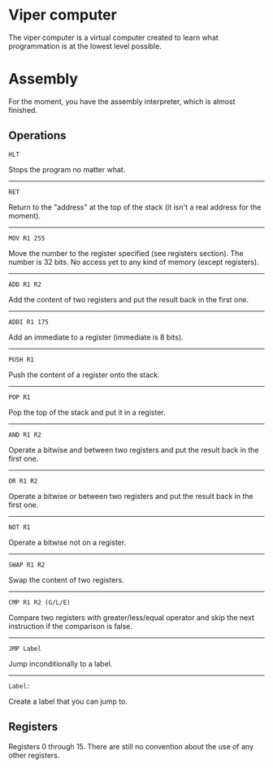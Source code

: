 # Viper computer

The viper computer is a virtual computer created to learn what programmation is at the lowest level possible.

# Assembly

For the moment, you have the assembly interpreter, which is almost finished.

## Operations

```
HLT
```
Stops the program no matter what.

---

```
RET
```
Return to the "address" at the top of the stack (it isn't a real address for the moment).

---

```
MOV R1 255
```
Move the number to the register specified (see registers section).
The number is 32 bits.
No access yet to any kind of memory (except registers).

---

```
ADD R1 R2
```
Add the content of two registers and put the result back in the first one.

---

```
ADDI R1 175
```
Add an immediate to a register (immediate is 8 bits).

---

```
PUSH R1
```
Push the content of a register onto the stack.

---

```
POP R1
```
Pop the top of the stack and put it in a register.

---

```
AND R1 R2
```
Operate a bitwise and between two registers and put the result back in the first one.

---

```
OR R1 R2
```
Operate a bitwise or between two registers and put the result back in the first one.

---

```
NOT R1
```
Operate a bitwise not on a register.

---

```
SWAP R1 R2
```
Swap the content of two registers.

---

```
CMP R1 R2 (G/L/E)
```
Compare two registers with greater/less/equal operator and skip the next instruction if the comparison is false.

---

```
JMP Label
```
Jump inconditionally to a label.

---

```
Label:
```
Create a label that you can jump to.

## Registers

Registers 0 through 15.
There are still no convention about the use of any other registers.